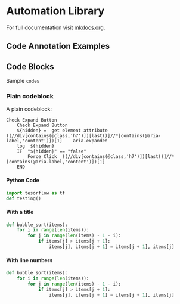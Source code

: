 # Automation Library

For full documentation visit [mkdocs.org](https://www.mkdocs.org).

## Code Annotation Examples


## Code Blocks

Sample `codes`

### Plain codeblock

A plain codeblock:

```
Check Expand Button
    Check Expand Button
    ${hidden} =  get element attribute  ((//div[contains(@class,'h7')])[last()]//*[contains(@aria-label,'content')])[1]    aria-expanded
    log  ${hidden}
    IF  "${hidden}" == "false"
        Force Click  ((//div[contains(@class,'h7')])[last()]//*[contains(@aria-label,'content')])[1]
    END

```

#### Python Code

``` py
import tesorflow as tf
def testing()
```

#### With a title

``` py title="bubble_sort.py"
def bubble_sort(items):
    for i in range(len(items)):
        for j in range(len(items) - 1 - i):
            if items[j] > items[j + 1]:
                items[j], items[j + 1] = items[j + 1], items[j]
```

#### With line numbers

``` py linenums="1"
def bubble_sort(items):
    for i in range(len(items)):
        for j in range(len(items) - 1 - i):
            if items[j] > items[j + 1]:
                items[j], items[j + 1] = items[j + 1], items[j]
```

